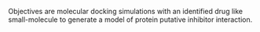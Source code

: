Objectives are molecular docking simulations with an identified drug like small-molecule to generate a model of protein putative inhibitor interaction.
